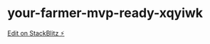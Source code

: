 # your-farmer-mvp-ready-xqyiwk

[Edit on StackBlitz ⚡️](https://stackblitz.com/edit/your-farmer-mvp-ready-xqyiwk)